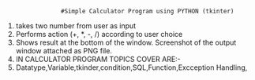                     #Simple Calculator Program using PYTHON (tkinter)

1. takes two number from user as input
2. Performs action (+, *, -, /) according to user choice
3. Shows result at the bottom of the window. Screenshot of the output window attached as PNG file.
4. IN CALCULATOR PROGRAM TOPICS COVER ARE:-
5. Datatype,Variable,tkinder,condition,SQL,Function,Excception Handling,
